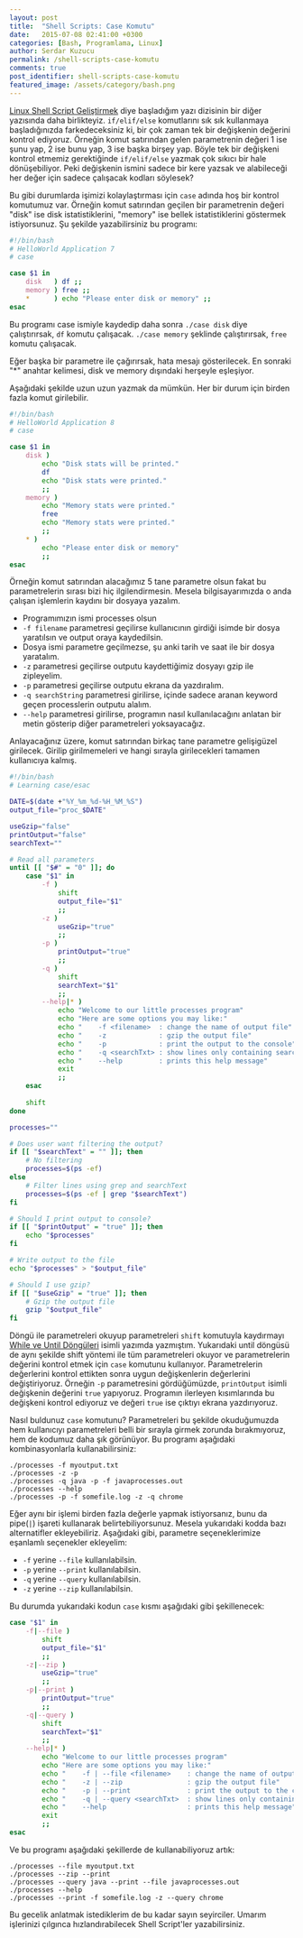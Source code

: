 ```yaml
---
layout: post
title:  "Shell Scripts: Case Komutu"
date:   2015-07-08 02:41:00 +0300
categories: [Bash, Programlama, Linux]
author: Serdar Kuzucu
permalink: /shell-scripts-case-komutu
comments: true
post_identifier: shell-scripts-case-komutu
featured_image: /assets/category/bash.png
---
```


[Linux Shell Script Geliştirmek](/linux-shell-script-gelistirmek) diye başladığım yazı dizisinin 
bir diğer yazısında daha birlikteyiz. `if/elif/else` komutlarını sık sık kullanmaya başladığınızda farkedeceksiniz ki, 
bir çok zaman tek bir değişkenin değerini kontrol ediyoruz. 
Örneğin komut satırından gelen parametrenin değeri 1 ise şunu yap, 2 ise bunu yap, 3 ise başka birşey yap. 
Böyle tek bir değişkeni kontrol etmemiz gerektiğinde `if/elif/else` yazmak çok sıkıcı bir hale dönüşebiliyor. 
Peki değişkenin ismini sadece bir kere yazsak ve alabileceği her değer için sadece çalışacak kodları söylesek?

<!--more-->

Bu gibi durumlarda işimizi kolaylaştırması için `case` adında hoş bir kontrol komutumuz var. 
Örneğin komut satırından geçilen bir parametrenin değeri "disk" ise disk istatistiklerini, 
"memory" ise bellek istatistiklerini göstermek istiyorsunuz.
Şu şekilde yazabilirsiniz bu programı:

```bash
#!/bin/bash
# HelloWorld Application 7
# case

case $1 in
    disk   ) df ;;
    memory ) free ;;
    *      ) echo "Please enter disk or memory" ;;
esac
```

Bu programı case ismiyle kaydedip daha sonra `./case disk` diye çalıştırırsak, `df` komutu çalışacak. 
`./case memory` şeklinde çalıştırırsak, `free` komutu çalışacak. 

Eğer başka bir parametre ile çağırırsak, hata mesajı gösterilecek. 
En sonraki "*" anahtar kelimesi, disk ve memory dışındaki herşeyle eşleşiyor.

Aşağıdaki şekilde uzun uzun yazmak da mümkün. 
Her bir durum için birden fazla komut girilebilir.

```bash
#!/bin/bash
# HelloWorld Application 8
# case

case $1 in
    disk )
        echo "Disk stats will be printed."
        df 
        echo "Disk stats were printed."
        ;;
    memory )
        echo "Memory stats were printed."
        free
        echo "Memory stats were printed."
        ;;
    * )
        echo "Please enter disk or memory"
        ;;
esac
```

Örneğin komut satırından alacağımız 5 tane parametre olsun fakat bu parametrelerin sırası bizi hiç ilgilendirmesin. 
Mesela bilgisayarımızda o anda çalışan işlemlerin kaydını bir dosyaya yazalım.

* Programımızın ismi processes olsun
* `-f filename` parametresi geçilirse kullanıcının girdiği isimde bir dosya yaratılsın ve output oraya kaydedilsin.
* Dosya ismi parametre geçilmezse, şu anki tarih ve saat ile bir dosya yaratalım.
* `-z` parametresi geçilirse outputu kaydettiğimiz dosyayı gzip ile zipleyelim.
* `-p` parametresi geçilirse outputu ekrana da yazdıralım.
* `-q searchString` parametresi girilirse, içinde sadece aranan keyword geçen processlerin outputu alalım.
* `--help` parametresi girilirse, programın nasıl kullanılacağını anlatan bir metin gösterip diğer parametreleri yoksayacağız.

Anlayacağınız üzere, komut satırından birkaç tane parametre gelişigüzel girilecek. 
Girilip girilmemeleri ve hangi sırayla girilecekleri tamamen kullanıcıya kalmış.

```bash
#!/bin/bash
# Learning case/esac

DATE=$(date +"%Y_%m_%d-%H_%M_%S")
output_file="proc_$DATE"

useGzip="false"
printOutput="false"
searchText=""

# Read all parameters
until [[ "$#" = "0" ]]; do
    case "$1" in
        -f )
            shift
            output_file="$1"
            ;;
        -z )
            useGzip="true"
            ;;
        -p )
            printOutput="true"
            ;;
        -q )
            shift
            searchText="$1"
            ;;
        --help|* )
            echo "Welcome to our little processes program"
            echo "Here are some options you may like:"
            echo "    -f <filename>  : change the name of output file"
            echo "    -z             : gzip the output file"
            echo "    -p             : print the output to the console"
            echo "    -q <searchTxt> : show lines only containing searchTxt"
            echo "    --help         : prints this help message"
            exit
            ;;
    esac
    
    shift
done

processes=""

# Does user want filtering the output?
if [[ "$searchText" = "" ]]; then
    # No filtering
    processes=$(ps -ef)
else
    # Filter lines using grep and searchText
    processes=$(ps -ef | grep "$searchText")
fi

# Should I print output to console?
if [[ "$printOutput" = "true" ]]; then
    echo "$processes"
fi

# Write output to the file
echo "$processes" > "$output_file"

# Should I use gzip?
if [[ "$useGzip" = "true" ]]; then
    # Gzip the output file
    gzip "$output_file"
fi
```

Döngü ile parametreleri okuyup parametreleri `shift` komutuyla kaydırmayı 
[While ve Until Döngüleri](/shell-scripts-while-ve-until-donguleri) isimli yazımda yazmıştım. 
Yukarıdaki until döngüsü de aynı şekilde shift yöntemi ile tüm parametreleri okuyor 
ve parametrelerin değerini kontrol etmek için `case` komutunu kullanıyor. 
Parametrelerin değerlerini kontrol ettikten sonra uygun değişkenlerin değerlerini değiştiriyoruz. 
Örneğin `-p` parametresini gördüğümüzde, `printOutput` isimli değişkenin değerini `true` yapıyoruz. 
Programın ilerleyen kısımlarında bu değişkeni kontrol ediyoruz ve değeri `true` ise çıktıyı ekrana yazdırıyoruz.

Nasıl buldunuz `case` komutunu?
Parametreleri bu şekilde okuduğumuzda hem kullanıcıyı parametreleri belli bir sırayla girmek zorunda bırakmıyoruz, 
hem de kodumuz daha şık görünüyor. 
Bu programı aşağıdaki kombinasyonlarla kullanabilirsiniz:

```text
./processes -f myoutput.txt
./processes -z -p
./processes -q java -p -f javaprocesses.out
./processes --help
./processes -p -f somefile.log -z -q chrome
```

Eğer aynı bir işlemi birden fazla değerle yapmak istiyorsanız, 
bunu da pipe(`|`) işareti kullanarak belirtebiliyorsunuz. 
Mesela yukarıdaki kodda bazı alternatifler ekleyebiliriz. 
Aşağıdaki gibi, parametre seçeneklerimize eşanlamlı seçenekler ekleyelim:

* `-f` yerine `--file` kullanılabilsin.
* `-p` yerine `--print` kullanılabilsin.
* `-q` yerine `--query` kullanılabilsin.
* `-z` yerine `--zip` kullanılabilsin.

Bu durumda yukarıdaki kodun `case` kısmı aşağıdaki gibi şekillenecek:

```bash
case "$1" in
    -f|--file )
        shift
        output_file="$1"
        ;;
    -z|--zip )
        useGzip="true"
        ;;
    -p|--print )
        printOutput="true"
        ;;
    -q|--query )
        shift
        searchText="$1"
        ;;
    --help|* )
        echo "Welcome to our little processes program"
        echo "Here are some options you may like:"
        echo "    -f | --file <filename>    : change the name of output file"
        echo "    -z | --zip                : gzip the output file"
        echo "    -p | --print              : print the output to the console"
        echo "    -q | --query <searchTxt>  : show lines only containing searchTxt"
        echo "    --help                    : prints this help message"
        exit
        ;;
esac
```

Ve bu programı aşağıdaki şekillerde de kullanabiliyoruz artık:

```text
./processes --file myoutput.txt
./processes --zip --print
./processes --query java --print --file javaprocesses.out
./processes --help
./processes --print -f somefile.log -z --query chrome
```

Bu gecelik anlatmak istediklerim de bu kadar sayın seyirciler. 
Umarım işlerinizi çılgınca hızlandırabilecek Shell Script'ler yazabilirsiniz.
